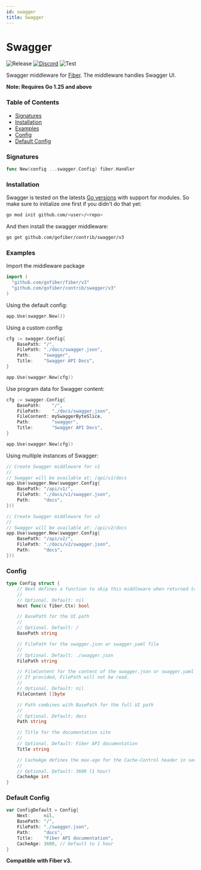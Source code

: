 ```yaml
---
id: swagger
title: Swagger
---
```


# Swagger

![Release](https://img.shields.io/github/v/tag/gofiber/contrib?filter=swagger*)
[![Discord](https://img.shields.io/discord/704680098577514527?style=flat&label=%F0%9F%92%AC%20discord&color=00ACD7)](https://gofiber.io/discord)
![Test](https://github.com/gofiber/contrib/workflows/Test%20swagger/badge.svg)

Swagger middleware for [Fiber](https://github.com/gofiber/fiber). The middleware handles Swagger UI.

**Note: Requires Go 1.25 and above**

### Table of Contents
- [Signatures](#signatures)
- [Installation](#installation)
- [Examples](#examples)
- [Config](#config)
- [Default Config](#default-config)

### Signatures
```go
func New(config ...swagger.Config) fiber.Handler
```

### Installation
Swagger is tested on the latests [Go versions](https://golang.org/dl/) with support for modules. So make sure to initialize one first if you didn't do that yet:
```bash
go mod init github.com/<user>/<repo>
```
And then install the swagger middleware:
```bash
go get github.com/gofiber/contrib/swagger/v3
```

### Examples
Import the middleware package
```go
import (
  "github.com/gofiber/fiber/v3"
  "github.com/gofiber/contrib/swagger/v3"
)
```

Using the default config:
```go
app.Use(swagger.New())
```

Using a custom config:
```go
cfg := swagger.Config{
    BasePath: "/",
    FilePath: "./docs/swagger.json",
    Path:     "swagger",
    Title:    "Swagger API Docs",
}

app.Use(swagger.New(cfg))
```

Use program data for Swagger content:
```go
cfg := swagger.Config{
    BasePath:    "/",
    FilePath:    "./docs/swagger.json",
    FileContent: mySwaggerByteSlice,
    Path:        "swagger",
    Title:       "Swagger API Docs",
}

app.Use(swagger.New(cfg))
```

Using multiple instances of Swagger:
```go
// Create Swagger middleware for v1
//
// Swagger will be available at: /api/v1/docs
app.Use(swagger.New(swagger.Config{
    BasePath: "/api/v1/",
    FilePath: "./docs/v1/swagger.json",
    Path:     "docs",
}))

// Create Swagger middleware for v2
//
// Swagger will be available at: /api/v2/docs
app.Use(swagger.New(swagger.Config{
    BasePath: "/api/v2/",
    FilePath: "./docs/v2/swagger.json",
    Path:     "docs",
}))
```

### Config
```go
type Config struct {
    // Next defines a function to skip this middleware when returned true.
    //
    // Optional. Default: nil
    Next func(c fiber.Ctx) bool

    // BasePath for the UI path
    //
    // Optional. Default: /
    BasePath string

    // FilePath for the swagger.json or swagger.yaml file
    //
    // Optional. Default: ./swagger.json
    FilePath string

    // FileContent for the content of the swagger.json or swagger.yaml file.
    // If provided, FilePath will not be read.
    //
    // Optional. Default: nil
    FileContent []byte

    // Path combines with BasePath for the full UI path
    //
    // Optional. Default: docs
    Path string

    // Title for the documentation site
    //
    // Optional. Default: Fiber API documentation
    Title string

    // CacheAge defines the max-age for the Cache-Control header in seconds.
    //
    // Optional. Default: 3600 (1 hour)
    CacheAge int
}
```

### Default Config
```go
var ConfigDefault = Config{
    Next:     nil,
    BasePath: "/",
    FilePath: "./swagger.json",
    Path:     "docs",
    Title:    "Fiber API documentation",
    CacheAge: 3600, // Default to 1 hour
}
```

**Compatible with Fiber v3.**

